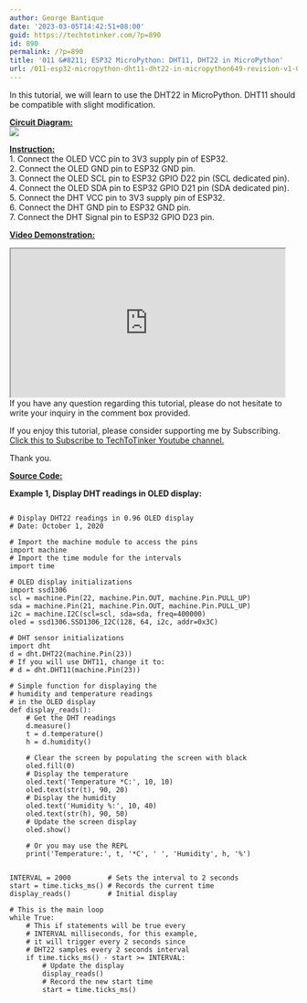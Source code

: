 ```yaml
---
author: George Bantique
date: '2023-03-05T14:42:51+08:00'
guid: https://techtotinker.com/?p=890
id: 890
permalink: /?p=890
title: '011 &#8211; ESP32 MicroPython: DHT11, DHT22 in MicroPython'
url: /011-esp32-micropython-dht11-dht22-in-micropython649-revision-v1-011-8211-ESP32-MicroPython-DHT11-DHT22-in-MicroPython
---
```



In this tutorial, we will learn to use the DHT22 in MicroPython. DHT11 should be compatible with slight modification.

**<u>Circuit Diagram:</u>**  
![](https://1.bp.blogspot.com/-Tdt3MnqrsKk/X3XC8lfyABI/AAAAAAAACD0/ftFzf81jVfwnAhqTT9aw6S0l_ByvnixPACLcBGAsYHQ/s320/dht_mp.png)

**<u>Instruction:</u>**  
1\. Connect the OLED VCC pin to 3V3 supply pin of ESP32.  
2\. Connect the OLED GND pin to ESP32 GND pin.  
3\. Connect the OLED SCL pin to ESP32 GPIO D22 pin (SCL dedicated pin).  
4\. Connect the OLED SDA pin to ESP32 GPIO D21 pin (SDA dedicated pin).  
5\. Connect the DHT VCC pin to 3V3 supply pin of ESP32.  
6\. Connect the DHT GND pin to ESP32 GND pin.  
7\. Connect the DHT Signal pin to ESP32 GPIO D23 pin.

**<u>Video Demonstration:</u>**

<div style="clear: both; text-align: left;"><iframe allowfullscreen="" height="260" loading="lazy" src="https://www.youtube.com/embed/USXOmXakEYQ" width="480" youtube-src-=""></iframe></div>If you have any question regarding this tutorial, please do not hesitate to write your inquiry in the comment box provided.

If you enjoy this tutorial, please consider supporting me by Subscribing. [Click this to Subscribe to TechToTinker Youtube channel.](https://www.youtube.com/c/TechToTinker?sub_confirmation=1)

Thank you.

**<u>Source Code:</u>**

**Example 1, Display DHT readings in OLED display:**

```

# Display DHT22 readings in 0.96 OLED display
# Date: October 1, 2020

# Import the machine module to access the pins
import machine
# Import the time module for the intervals
import time

# OLED display initializations
import ssd1306
scl = machine.Pin(22, machine.Pin.OUT, machine.Pin.PULL_UP)
sda = machine.Pin(21, machine.Pin.OUT, machine.Pin.PULL_UP)
i2c = machine.I2C(scl=scl, sda=sda, freq=400000)
oled = ssd1306.SSD1306_I2C(128, 64, i2c, addr=0x3C)

# DHT sensor initializations
import dht
d = dht.DHT22(machine.Pin(23))
# If you will use DHT11, change it to:
# d = dht.DHT11(machine.Pin(23))

# Simple function for displaying the 
# humidity and temperature readings
# in the OLED display
def display_reads():
	# Get the DHT readings
    d.measure()
    t = d.temperature()
    h = d.humidity()
    
    # Clear the screen by populating the screen with black
    oled.fill(0)
    # Display the temperature
    oled.text('Temperature *C:', 10, 10)
    oled.text(str(t), 90, 20)
    # Display the humidity
    oled.text('Humidity %:', 10, 40)
    oled.text(str(h), 90, 50)
    # Update the screen display
    oled.show()
    
    # Or you may use the REPL
    print('Temperature:', t, '*C', ' ', 'Humidity', h, '%')


INTERVAL = 2000			# Sets the interval to 2 seconds
start = time.ticks_ms() # Records the current time
display_reads()			# Initial display	

# This is the main loop
while True:
	# This if statements will be true every
    # INTERVAL milliseconds, for this example,
    # it will trigger every 2 seconds since 
    # DHT22 samples every 2 seconds interval
    if time.ticks_ms() - start >= INTERVAL:
    	# Update the display
        display_reads()		
        # Record the new start time
        start = time.ticks_ms()
    
    



```